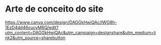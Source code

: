 # Arte de conceito do site

https://www.canva.com/design/DAGGkHwiQAc/IWG8h-1EzD4dd46cucyMRQ/edit?utm_content=DAGGkHwiQAc&utm_campaign=designshare&utm_medium=link2&utm_source=sharebutton

